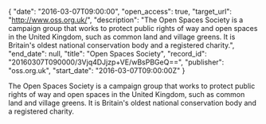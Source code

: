 {
  "date": "2016-03-07T09:00:00", 
  "open_access": true, 
  "target_url": "http://www.oss.org.uk/", 
  "description": "The Open Spaces Society is a campaign group that works to protect public rights of way and open spaces in the United Kingdom, such as common land and village greens. It is Britain's oldest national conservation body and a registered charity.", 
  "end_date": null, 
  "title": "Open Spaces Society", 
  "record_id": "20160307T090000/3Vjq4DJjzp+VE/wBsPBGeQ==", 
  "publisher": "oss.org.uk", 
  "start_date": "2016-03-07T09:00:00Z"
}

The Open Spaces Society is a campaign group that works to protect public rights of way and open spaces in the United Kingdom, such as common land and village greens. It is Britain's oldest national conservation body and a registered charity.